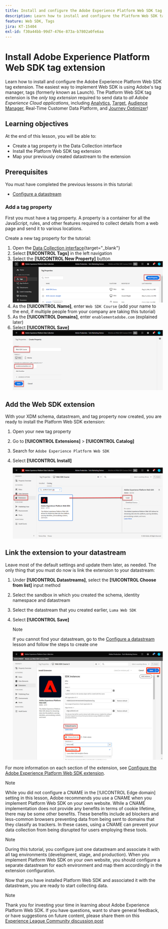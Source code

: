 ```yaml
---
title: Install and configure the Adobe Experience Platform Web SDK tag extension
description: Learn how to install and configure the Platform Web SDK tag extension in the Data Collection interface. This lesson is part of the Implement Adobe Experience Cloud with Web SDK tutorial.
feature: Web SDK, Tags
jira: KT-15404
exl-id: f30a44bb-99d7-476e-873a-b7802a0fe6aa
---
```

# Install Adobe Experience Platform Web SDK tag extension

Learn how to install and configure the Adobe Experience Platform Web SDK tag extension. The easiest way to implement Web SDK is using Adobe's tag manager, tags (formerly known as Launch). The Platform Web SDK tag extension is the _only tag extension_ required to send data to _all Adobe Experience Cloud applications_, including [Analytics](setup-analytics.md), [Target](setup-target.md), [Audience Manager](setup-audience-manager.md), Real-Time Customer Data Platform, and [Journey Optimizer](setup-web-channel.md)!

## Learning objectives

At the end of this lesson, you will be able to:

* Create a tag property in the Data Collection interface
* Install the Platform Web SDK tag extension
* Map your previously created datastream to the extension

## Prerequisites

You must have completed the previous lessons in this tutorial:

* [Configure a datastream](configure-datastream.md)

### Add a tag property

First you must have a tag property. A property is a container for all the JavaScript, rules, and other features required to collect details from a web page and send it to various locations.

Create a new tag property for the tutorial:

1. Open the [Data Collection interface](https://experience.adobe.com/data-collection/){target="_blank"}
1. Select **[!UICONTROL Tags]** in the left navigation
1. Select the **[!UICONTROL New Property]** button
    ![Add a new property](assets/websdk-property-addNewProperty.png)
1. As the **[!UICONTROL Name]**, enter `Web SDK Course` (add your name to the end, if multiple people from your company are taking this tutorial)
1. As the **[!UICONTROL Domains]**, enter `enablementadobe.com` (explained later)
1. Select **[!UICONTROL Save]**
    ![Property details](assets/websdk-property-propertyDetails.png)

## Add the Web SDK extension

With your XDM schema, datastream, and tag property now created, you are ready to install the Platform Web SDK extension:

1. Open your new tag property
1. Go to **[!UICONTROL Extensions]** > **[!UICONTROL Catalog]**
1. Search for `Adobe Experience Platform Web SDK`
1. Select **[!UICONTROL Install]**

    ![Install Web SDK Extension](assets/extension-platform-web-sdk.png)


## Link the extension to your datastream 

Leave most of the default settings and update them later, as needed. The only thing that you must do now is link the extension to your datastream:

1. Under **[!UICONTROL Datastreams]**, select the **[!UICONTROL Choose from list]** input method
1. Select the sandbox in which you created the schema, identity namespace and datastream
1. Select the datastream that you created earlier, `Luma Web SDK`
1. Select **[!UICONTROL Save]**

    >[!NOTE]
    >
    > If you cannot find your datastream, go to the [Configure a datastream](configure-datastream.md) lesson and follow the steps to create one

    ![Datastream selection](assets/extension-luma-web-sdk-datastream-extension.png)

For more information on each section of the extension, see [Configure the Adobe Experience Platform Web SDK extension](https://experienceleague.adobe.com/en/docs/experience-platform/tags/extensions/client/web-sdk/web-sdk-extension-configuration).

>[!NOTE]
>
>While you did not configure a CNAME in the [!UICONTROL Edge domain] setting in this lesson, Adobe recommends you use a CNAME when you implement Platform Web SDK on your own website. While a CNAME implementation does not provide any benefits in terms of cookie lifetime, there may be some other benefits. These benefits include ad blockers and less-common browsers preventing data from being sent to domains that they classify as trackers. In these cases, using a CNAME can prevent your data collection from being disrupted for users employing these tools.

>[!NOTE]
>
>During this tutorial, you configure just one datastream and associate it with all tag environments (development, stage, and production). When you implement Platform Web SDK on your own website, you should configure a separate datastream for each environment and map them accordingly in the extension configuration. 

Now that you have installed Platform Web SDK and associated it with the datastream, you are ready to start collecting data.

>[!NOTE]
>
>Thank you for investing your time in learning about Adobe Experience Platform Web SDK. If you have questions, want to share general feedback, or have suggestions on future content, please share them on this [Experience League Community discussion post](https://experienceleaguecommunities.adobe.com/t5/adobe-experience-platform-data/tutorial-discussion-implement-adobe-experience-cloud-with-web/td-p/444996)
